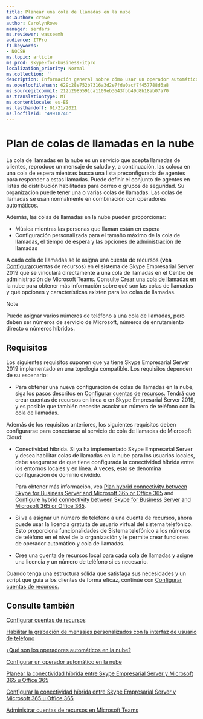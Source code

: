 ```yaml
---
title: Planear una cola de llamadas en la nube
ms.author: crowe
author: CarolynRowe
manager: serdars
ms.reviewer: wasseemh
audience: ITPro
f1.keywords:
- NOCSH
ms.topic: article
ms.prod: skype-for-business-itpro
localization_priority: Normal
ms.collection: ''
description: Información general sobre cómo usar un operador automático en la nube con Skype Empresarial Server 2019.
ms.openlocfilehash: 629c28e752b7316a3d2e7fda0acf7f457788d6a8
ms.sourcegitcommit: 212b2985591ca1109eb3643fbb49d8b18ab07a70
ms.translationtype: MT
ms.contentlocale: es-ES
ms.lasthandoff: 01/21/2021
ms.locfileid: "49918746"
---
```

# <a name="plan-cloud-call-queues"></a>Plan de colas de llamadas en la nube

La cola de llamadas en la nube es un servicio que acepta llamadas de clientes, reproduce un mensaje de saludo y, a continuación, las coloca en una cola de espera mientras busca una lista preconfigurado de agentes para responder a estas llamadas. Puede definir el conjunto de agentes en listas de distribución habilitadas para correo o grupos de seguridad. Su organización puede tener una o varias colas de llamadas. Las colas de llamadas se usan normalmente en combinación con operadores automáticos.

Además, las colas de llamadas en la nube pueden proporcionar:

- Música mientras las personas que llaman están en espera
- Configuración personalizada para el tamaño máximo de la cola de llamadas, el tiempo de espera y las opciones de administración de llamadas

A cada cola de llamadas se le asigna una cuenta de recursos **(vea** [Configurar](configure-onprem-ra.md)cuentas de recursos) en el sistema de Skype Empresarial Server 2019 que se vinculará directamente a una cola de llamadas en el Centro de administración de Microsoft Teams. Consulte [Crear una cola de llamadas en](/MicrosoftTeams/create-a-phone-system-call-queue) la nube para obtener más información sobre qué son las colas de llamadas y qué opciones y características existen para las colas de llamadas.

> [!NOTE]
> Puede asignar varios números de teléfono a una cola de llamadas, pero deben ser números de servicio de Microsoft, números de enrutamiento directo o números híbridos.

## <a name="requirements"></a>Requisitos

Los siguientes requisitos suponen que ya tiene Skype Empresarial Server 2019 implementado en una topología compatible.  Los requisitos dependen de su escenario:

- Para obtener una nueva configuración de colas de llamadas en la nube, siga los pasos descritos en [Configurar cuentas de recursos.](configure-onprem-ra.md) Tendrá que crear cuentas de recursos en línea o en Skype Empresarial Server 2019, y es posible que también necesite asociar un número de teléfono con la cola de llamadas.

Además de los requisitos anteriores, los siguientes requisitos deben configurarse para conectarse al servicio de cola de llamadas de Microsoft Cloud:

- Conectividad híbrida. Si ya ha implementado Skype Empresarial Server y desea habilitar colas de llamadas en la nube para los usuarios locales, debe asegurarse de que tiene configurada la conectividad híbrida entre los entornos locales y en línea. A veces, esto se denomina configuración de dominio dividido.

   Para obtener más información, vea [Plan hybrid connectivity between Skype for Business Server and Microsoft 365 or Office 365](plan-hybrid-connectivity.md) and [Configure hybrid connectivity between Skype for Business Server and Microsoft 365 or Office 365](configure-hybrid-connectivity.md).

- Si va a asignar un número de teléfono a una cuenta de recursos, ahora puede usar la licencia gratuita de usuario virtual del sistema telefónico. Esto proporciona funcionalidades de Sistema telefónico a los números de teléfono en el nivel de la organización y le permite crear funciones de operador automático y cola de llamadas.

- Cree una cuenta de recursos local [para](configure-onprem-ra.md) cada cola de llamadas y asigne una licencia y un número de teléfono si es necesario.  

Cuando tenga una estructura sólida que satisfaga sus necesidades y un script que guía a los clientes de forma eficaz, continúe con [Configurar cuentas de recursos.](configure-onprem-ra.md)

## <a name="see-also"></a>Consulte también

[Configurar cuentas de recursos](configure-onprem-ra.md)

[Habilitar la grabación de mensajes personalizados con la interfaz de usuario de teléfono](https://docs.microsoft.com/exchange/voice-mail-unified-messaging/greetings-announcements-menus-and-prompts/enable-custom-prompt-recording)

[¿Qué son los operadores automáticos en la nube?](/SkypeForBusiness/what-is-phone-system-in-office-365/what-are-phone-system-auto-attendants)

[Configurar un operador automático en la nube](/MicrosoftTeams/create-a-phone-system-auto-attendant)

[Planear la conectividad híbrida entre Skype Empresarial Server y Microsoft 365 u Office 365](plan-hybrid-connectivity.md)

[Configurar la conectividad híbrida entre Skype Empresarial Server y Microsoft 365 u Office 365](configure-hybrid-connectivity.md)

[Administrar cuentas de recursos en Microsoft Teams](/MicrosoftTeams/manage-resource-accounts)
